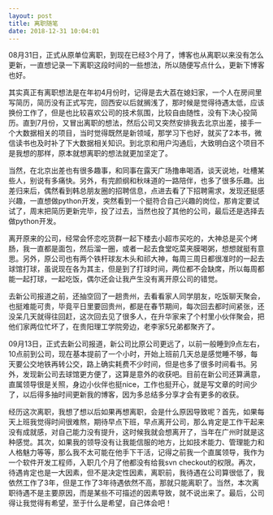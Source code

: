 ```yaml
---
layout: post
title: 离职随笔
date: 2018-12-31 10:04:01
---
```


08月31日，正式从原单位离职，到现在已经3个月了，博客也从离职以来没有怎么更新，一直想记录一下离职这段时间的一些想法，所以随便写点什么，更新下博客也好。

其实真正有离职想法是在年初4月份时，记得是去大荔在媳妇家，一个人在房间里写简历，简历没有正式写完，回西安以后就搁浅了，那时候是觉得待遇太低，应该换份工作了，但是也比较喜欢公司的技术氛围，比较自由随性，没有下决心投简历。直到7月份，又冒出离职的想法，然后公司又突然安排我去北京出差，接手一个大数据相关的项目，当时觉得既然是新领域，那学习下也好，就买了2本书，微信读书也及时补了下大数据相关知识。到北京和用户沟通后，大致明白这个项目不是我想的那样，原本就想离职的想法就更加坚定了。

当然，在北京出差也有很多趣事，和同事在露天广场撸串喝酒，谈天说地，吐槽某些人，别说有多痛快。另外，有完颜纲和秋味道的一路陪伴，也多了很多乐趣。出差归来后，偶然看到韩总朋友圈的招聘信息，点进去看了下招聘需求，发现还挺感兴趣，一直想做python开发，突然看到一个挺符合自己兴趣的岗位，那肯定要试试了，周末把简历更新完毕，投了过去，当然也投了其他的公司，最后还是选择去做python开发。

离开原来的公司，经常会怀恋吃货群一起下楼去小超市买吃的，大神总是买个烤肠，我一直都是面包，然后溜一圈，或者一起去食堂吃菜夹膜喝粥，想想就挺有意思。另外，原公司也有两个铁杆球友木头和祁大神，每周三周日都很准时的一起去球馆打球，虽说现在各为其主，但是到了打球时间，两位都不会缺席，所以每周都能一起打球，一起吃饭，偶尔还会让我产生没有离开原公司的错觉。

去新公司报道之前，还抽空回了一趟贵州，去看看家人同学朋友，吃饭聊天聚会，也挺难能可贵，毕竟平日里要回贵州，都是在春节期间，每次回去都时间紧张，还没呆几天就得往回赶，这次回去见了很多人，在升华家来了个村里小伙伴聚会，把他们家两位忙坏了，在贵阳理工学院旁边，老李家5兄弟都聚齐了。

09月13日，正式去新公司报道，新公司比原公司更远了，以前一般睡到9点左右，10点前到公司，现在基本提前了一个小时，开始上班前几天总是感觉睡不够，每天要公交地铁再转公交，路上确实耗费不少时间，但是也多了很多时间看书。另外，发现新公司去球馆更方便了，这算是意外的收获吧。目前在新公司还算满意，直属领导很是关照，身边小伙伴也挺nice，工作也挺开心，就是写文章的时间少了，以后得多抽时间更新我的博客，因为多总结多分享才会有更多的收获。

经历这次离职，我想了想以后如果再想离职，会是什么原因导致呢？首先，如果每天上班我觉得时间很难熬，期待早点下班，早点离开公司，那么肯定是工作干起来没有成就感，对自己能力没有提升，这时候我就会想离开了，当年在广州时就是这种感觉。其次，如果我的领导没有让我能信服的地方，比如技术能力、管理能力和人格魅力等等，那么我不太可能在他手下干活，记得之前我一个直属领导，我作为一个软件开发工程师，入职几个月了他都没有给我svn checkout的权限。再次，待遇肯定也是一大因素，但不是决定性因素，离职前，我待遇在公司算很低了，我依然工作了3年，但是工作了3年待遇依然不高，那就只能离职了。当然，本次离职待遇不是主要原因，而是某些不可描述的因素导致，就不说出来了。最后，公司得让我觉得有希望，至于什么是希望，自己体会吧！
